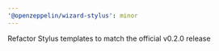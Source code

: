 ```yaml
---
'@openzeppelin/wizard-stylus': minor
---
```


Refactor Stylus templates to match the official v0.2.0 release
